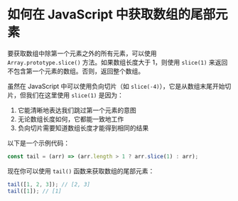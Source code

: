 # 如何在 JavaScript 中获取数组的尾部元素

要获取数组中除第一个元素之外的所有元素，可以使用 `Array.prototype.slice()` 方法。如果数组长度大于 1，则使用 `slice(1)` 来返回不包含第一个元素的数组。否则，返回整个数组。

虽然在 JavaScript 中可以使用负向切片（如 `slice(-4)`），它是从数组末尾开始切片，但我们在这里使用 `slice(1)` 是因为：

1. 它能清晰地表达我们跳过第一个元素的意图
2. 无论数组长度如何，它都能一致地工作
3. 负向切片需要知道数组长度才能得到相同的结果

以下是一个示例代码：

```js
const tail = (arr) => (arr.length > 1 ? arr.slice(1) : arr);
```

现在你可以使用 `tail()` 函数来获取数组的尾部元素：

```js
tail([1, 2, 3]); // [2, 3]
tail([1]); // [1]
```
